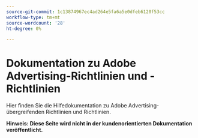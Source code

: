 ```yaml
---
source-git-commit: 1c13874967ec4ad264e5fa6a5e0dfeb6120f53cc
workflow-type: tm+mt
source-wordcount: '28'
ht-degree: 0%

---
```

# Dokumentation zu Adobe Advertising-Richtlinien und -Richtlinien

Hier finden Sie die Hilfedokumentation zu Adobe Advertising-übergreifenden Richtlinien und Richtlinien.

**Hinweis: Diese Seite wird nicht in der kundenorientierten Dokumentation veröffentlicht.**

